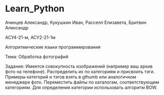 # Learn_Python

Ачинцев Александр, Кукушкин Иван, Расселл Елизавета, Бритвин Александр

АСУ4-21-м, АСУ2-21-1м

Алгоритмические языки программирования

Тема: Обработка фотографий

Задание:
Имеется совокупность изображений (например ваш архив фото на телефоне).
Распределить их по категориям и присвоить тэги.
Примеры категорий и тэгов взять в gthumb или аналогичном менеджере фото.
Переместить файлы по каталогам, соответствующим категориям.
Для определения категории использовать алгоритм BOW.
